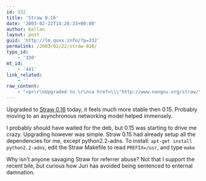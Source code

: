 ```yaml
---
id: 332
title: 'Straw 0.16'
date: '2003-02-22T14:28:33+00:00'
author: Kellan
layout: post
guid: 'http://lm.quxx.info/?p=332'
permalink: /2003/02/22/straw-016/
typo_id:
    - '330'
mt_id:
    - '441'
link_related:
    - ''
raw_content:
    - "<p>\r\nUpgraded to \r\n<a href=\\\"http://www.nongnu.org/straw/\\\">Straw 0.16</a> today, it feels much more stable then 0.15.  Probably moving to an asynchronous networking model helped immensely. \r\n</p>\r\n<p>\r\nI probably should have waited for the deb, but 0.15 was starting to drive me crazy.  Upgrading however was simple.  Straw 0.15 had already setup all the dependencies for me, except python2.2-adns.  To install:  <code>apt-get install python2.2-adns</code>, edit the Straw Makefile to read <code>PREFIX=/usr</code>, and type <code>make</code>\r\n</p>\r\n<p>\r\nWhy isn\\'t anyone savaging Straw for referrer abuse?  Not that I support the recent bile,  but curious how Juri has avoided being sentenced to enternal damnation.\r\n</p>"
---
```


Upgraded to [Straw 0.16](http://www.nongnu.org/straw/) today, it feels much more stable then 0.15. Probably moving to an asynchronous networking model helped immensely.

I probably should have waited for the deb, but 0.15 was starting to drive me crazy. Upgrading however was simple. Straw 0.15 had already setup all the dependencies for me, except python2.2-adns. To install: `apt-get install python2.2-adns`, edit the Straw Makefile to read `PREFIX=/usr`, and type `make`

Why isn’t anyone savaging Straw for referrer abuse? Not that I support the recent bile, but curious how Juri has avoided being sentenced to enternal damnation.